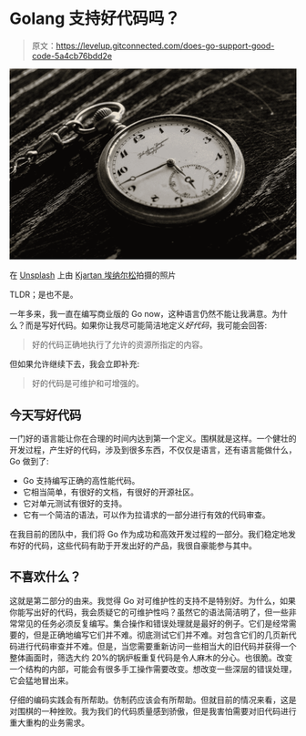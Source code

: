 # Golang 支持好代码吗？

> 原文：<https://levelup.gitconnected.com/does-go-support-good-code-5a4cb76bdd2e>

![](img/6eca2bb075531354824dc2b5f73b3a55.png)

在 [Unsplash](https://unsplash.com?utm_source=medium&utm_medium=referral) 上由 [Kjartan 埃纳尔松](https://unsplash.com/@snuddi?utm_source=medium&utm_medium=referral)拍摄的照片

TLDR；是也不是。

一年多来，我一直在编写商业版的 Go now，这种语言仍然不能让我满意。为什么？而是写好代码。如果你让我尽可能简洁地定义*好代码*，我可能会回答:

> 好的代码正确地执行了允许的资源所指定的内容。

但如果允许继续下去，我会立即补充:

> 好的代码是可维护和可增强的。

## 今天写好代码

一门好的语言能让你在合理的时间内达到第一个定义。围棋就是这样。一个健壮的开发过程，产生好的代码，涉及到很多东西，不仅仅是语言，还有语言能做什么，Go 做到了:

*   Go 支持编写正确的高性能代码。
*   它相当简单，有很好的文档，有很好的开源社区。
*   它对单元测试有很好的支持。
*   它有一个简洁的语法，可以作为拉请求的一部分进行有效的代码审查。

在我目前的团队中，我们将 Go 作为成功和高效开发过程的一部分。我们稳定地发布好的代码，这些代码有助于开发出好的产品，我很自豪能参与其中。

## 不喜欢什么？

这就是第二部分的由来。我觉得 Go 对可维护性的支持不是特别好。为什么，如果你能写出好的代码，我会质疑它的可维护性吗？虽然它的语法简洁明了，但一些非常常见的任务必须反复编写。集合操作和错误处理就是最好的例子。它们是经常需要的，但是正确地编写它们并不难。彻底测试它们并不难。对包含它们的几页新代码进行代码审查并不难。但是，当您需要重新访问一些相当大的旧代码并获得一个整体画面时，筛选大约 20%的锅炉板重复代码是令人麻木的分心。也很脆。改变一个结构的内部，可能会有很多手工操作需要改变。想改变一些深层的错误处理，它会猛地冒出来。

仔细的编码实践会有所帮助。仿制药应该会有所帮助。但就目前的情况来看，这是对围棋的一种挫败。我为我们的代码质量感到骄傲，但是我害怕需要对旧代码进行重大重构的业务需求。